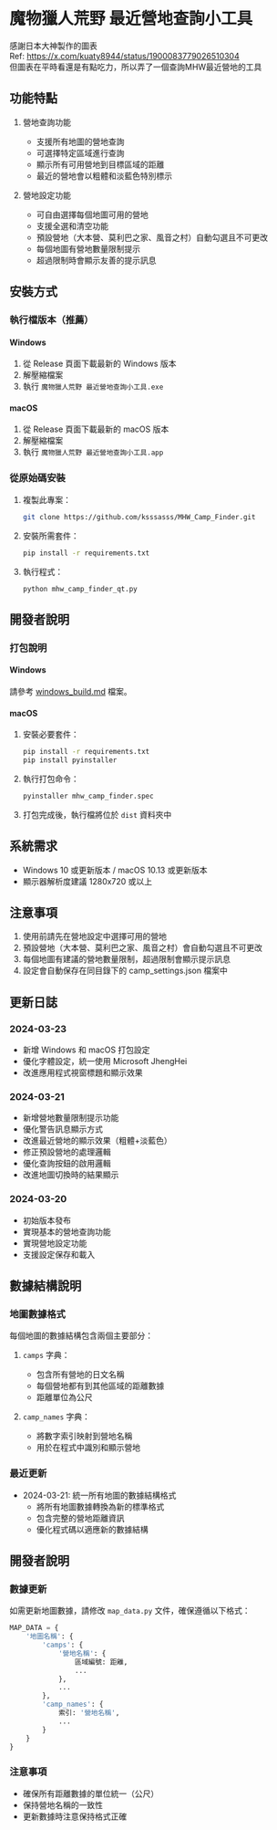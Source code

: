 # 魔物獵人荒野 最近營地查詢小工具

感謝日本大神製作的圖表  
Ref: https://x.com/kuaty8944/status/1900083779026510304  
但圖表在平時看還是有點吃力，所以弄了一個查詢MHW最近營地的工具  

## 功能特點

1. 營地查詢功能
   - 支援所有地圖的營地查詢
   - 可選擇特定區域進行查詢
   - 顯示所有可用營地到目標區域的距離
   - 最近的營地會以粗體和淡藍色特別標示

2. 營地設定功能
   - 可自由選擇每個地圖可用的營地
   - 支援全選和清空功能
   - 預設營地（大本營、莫利巴之家、風音之村）自動勾選且不可更改
   - 每個地圖有營地數量限制提示
   - 超過限制時會顯示友善的提示訊息

## 安裝方式

### 執行檔版本（推薦）

#### Windows
1. 從 Release 頁面下載最新的 Windows 版本
2. 解壓縮檔案
3. 執行 `魔物獵人荒野 最近營地查詢小工具.exe`

#### macOS
1. 從 Release 頁面下載最新的 macOS 版本
2. 解壓縮檔案
3. 執行 `魔物獵人荒野 最近營地查詢小工具.app`

### 從原始碼安裝

1. 複製此專案：
   ```bash
   git clone https://github.com/ksssasss/MHW_Camp_Finder.git
   ```

2. 安裝所需套件：
   ```bash
   pip install -r requirements.txt
   ```

3. 執行程式：
   ```bash
   python mhw_camp_finder_qt.py
   ```

## 開發者說明

### 打包說明

#### Windows
請參考 [windows_build.md](windows_build.md) 檔案。

#### macOS
1. 安裝必要套件：
   ```bash
   pip install -r requirements.txt
   pip install pyinstaller
   ```

2. 執行打包命令：
   ```bash
   pyinstaller mhw_camp_finder.spec
   ```

3. 打包完成後，執行檔將位於 `dist` 資料夾中

## 系統需求

- Windows 10 或更新版本 / macOS 10.13 或更新版本
- 顯示器解析度建議 1280x720 或以上

## 注意事項

1. 使用前請先在營地設定中選擇可用的營地
2. 預設營地（大本營、莫利巴之家、風音之村）會自動勾選且不可更改
3. 每個地圖有建議的營地數量限制，超過限制會顯示提示訊息
4. 設定會自動保存在同目錄下的 camp_settings.json 檔案中

## 更新日誌

### 2024-03-23
- 新增 Windows 和 macOS 打包設定
- 優化字體設定，統一使用 Microsoft JhengHei
- 改進應用程式視窗標題和顯示效果

### 2024-03-21
- 新增營地數量限制提示功能
- 優化警告訊息顯示方式
- 改進最近營地的顯示效果（粗體+淡藍色）
- 修正預設營地的處理邏輯
- 優化查詢按鈕的啟用邏輯
- 改進地圖切換時的結果顯示

### 2024-03-20
- 初始版本發布
- 實現基本的營地查詢功能
- 實現營地設定功能
- 支援設定保存和載入

## 數據結構說明

### 地圖數據格式

每個地圖的數據結構包含兩個主要部分：

1. `camps` 字典：
   - 包含所有營地的日文名稱
   - 每個營地都有到其他區域的距離數據
   - 距離單位為公尺

2. `camp_names` 字典：
   - 將數字索引映射到營地名稱
   - 用於在程式中識別和顯示營地

### 最近更新

- 2024-03-21: 統一所有地圖的數據結構格式
  - 將所有地圖數據轉換為新的標準格式
  - 包含完整的營地距離資訊
  - 優化程式碼以適應新的數據結構

## 開發者說明

### 數據更新

如需更新地圖數據，請修改 `map_data.py` 文件，確保遵循以下格式：

```python
MAP_DATA = {
    '地圖名稱': {
        'camps': {
            '營地名稱': {
                區域編號: 距離,
                ...
            },
            ...
        },
        'camp_names': {
            索引: '營地名稱',
            ...
        }
    }
}
```

### 注意事項

- 確保所有距離數據的單位統一（公尺）
- 保持營地名稱的一致性
- 更新數據時注意保持格式正確